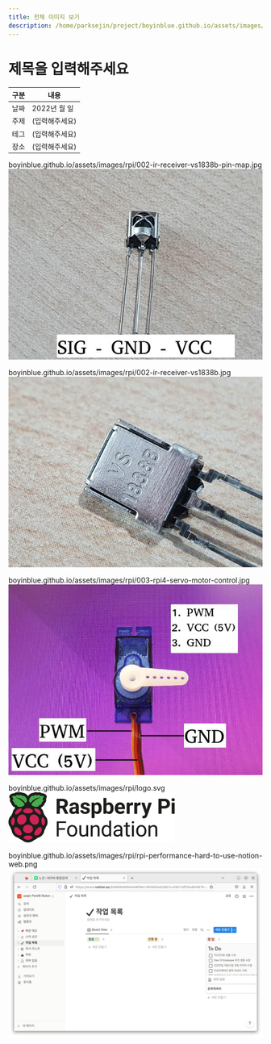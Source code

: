 ```yaml
---
title: 전체 이미지 보기
description: /home/parksejin/project/boyinblue.github.io/assets/images/rpi
---
```



제목을 입력해주세요
===


|구분|내용|
|---|---|
|날짜|2022년 월 일|
|주제|(입력해주세요)|
|테그|(입력해주세요)|
|장소|(입력해주세요)|


boyinblue.github.io/assets/images/rpi/002-ir-receiver-vs1838b-pin-map.jpg
![이미지](002-ir-receiver-vs1838b-pin-map.jpg)


boyinblue.github.io/assets/images/rpi/002-ir-receiver-vs1838b.jpg
![이미지](002-ir-receiver-vs1838b.jpg)


boyinblue.github.io/assets/images/rpi/003-rpi4-servo-motor-control.jpg
![이미지](003-rpi4-servo-motor-control.jpg)


boyinblue.github.io/assets/images/rpi/logo.svg
![이미지](logo.svg)


boyinblue.github.io/assets/images/rpi/rpi-performance-hard-to-use-notion-web.png
![이미지](rpi-performance-hard-to-use-notion-web.png)


